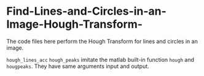 # Find-Lines-and-Circles-in-an-Image-Hough-Transform-
The code files here perform the Hough Transform for lines and circles in an image.

```hough_lines_acc``` ```hough_peaks``` imitate the matlab built-in function ```hough``` and ``` hougpeaks```. They have same arguments input and output.
